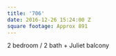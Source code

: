 ```yaml
---
title: '706'
date: 2016-12-26 15:24:00 Z
square footage: Approx 891
---
```


2 bedroom / 2 bath + Juliet balcony